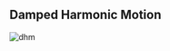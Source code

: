 ## Damped Harmonic Motion
![dhm](https://acoustics.byu.edu/images/animations/dampedsimpleharmonicoscillator.gif)